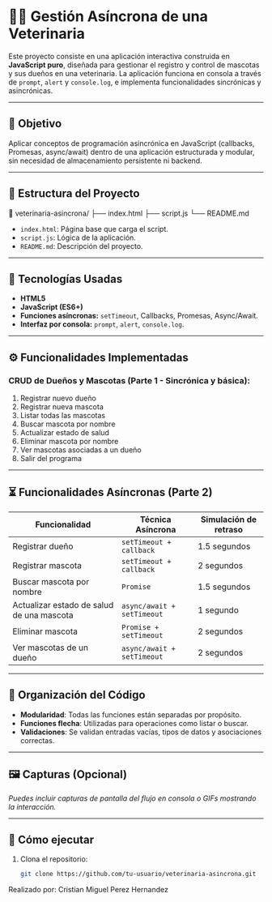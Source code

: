 # 🐶🐱 Gestión Asíncrona de una Veterinaria

Este proyecto consiste en una aplicación interactiva construida en **JavaScript puro**, diseñada para gestionar el registro y control de mascotas y sus dueños en una veterinaria. La aplicación funciona en consola a través de `prompt`, `alert` y `console.log`, e implementa funcionalidades sincrónicas y asincrónicas.

---

## 🎯 Objetivo

Aplicar conceptos de programación asincrónica en JavaScript (callbacks, Promesas, async/await) dentro de una aplicación estructurada y modular, sin necesidad de almacenamiento persistente ni backend.

---

## 📁 Estructura del Proyecto

📂 veterinaria-asincrona/
├── index.html
├── script.js
└── README.md


- `index.html`: Página base que carga el script.
- `script.js`: Lógica de la aplicación.
- `README.md`: Descripción del proyecto.

---

## 🚀 Tecnologías Usadas

- **HTML5**
- **JavaScript (ES6+)**
- **Funciones asíncronas:** `setTimeout`, Callbacks, Promesas, Async/Await.
- **Interfaz por consola:** `prompt`, `alert`, `console.log`.

---

## ⚙️ Funcionalidades Implementadas

### CRUD de Dueños y Mascotas (Parte 1 - Sincrónica y básica):

1. Registrar nuevo dueño
2. Registrar nueva mascota
3. Listar todas las mascotas
4. Buscar mascota por nombre
5. Actualizar estado de salud
6. Eliminar mascota por nombre
7. Ver mascotas asociadas a un dueño
8. Salir del programa

---

## ⏳ Funcionalidades Asíncronas (Parte 2)

| Funcionalidad                             | Técnica Asíncrona          | Simulación de retraso |
|-------------------------------------------|-----------------------------|------------------------|
| Registrar dueño                           | `setTimeout + callback`     | 1.5 segundos           |
| Registrar mascota                         | `setTimeout + callback`     | 2 segundos             |
| Buscar mascota por nombre                 | `Promise`                   | 1.5 segundos           |
| Actualizar estado de salud de una mascota| `async/await + setTimeout` | 1 segundo              |
| Eliminar mascota                          | `Promise + setTimeout`      | 2 segundos             |
| Ver mascotas de un dueño                  | `async/await + setTimeout` | 2 segundos             |

---

## 🧩 Organización del Código

- **Modularidad**: Todas las funciones están separadas por propósito.
- **Funciones flecha**: Utilizadas para operaciones como listar o buscar.
- **Validaciones**: Se validan entradas vacías, tipos de datos y asociaciones correctas.

---

## 🖼️ Capturas (Opcional)

*Puedes incluir capturas de pantalla del flujo en consola o GIFs mostrando la interacción.*

---

## 📌 Cómo ejecutar

1. Clona el repositorio:

   ```bash
   git clone https://github.com/tu-usuario/veterinaria-asincrona.git

Realizado por: Cristian Miguel Perez Hernandez
